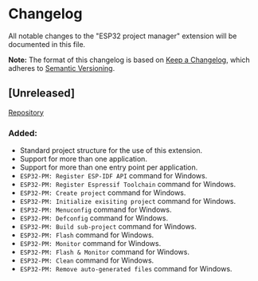 # Changelog

All notable changes to the "ESP32 project manager" extension will be documented in this file.

**Note:** The format of this changelog is based on [Keep a Changelog](https://keepachangelog.com/en/1.0.0/),
which adheres to [Semantic Versioning](https://semver.org/spec/v2.0.0.html).

## [Unreleased]
<!-- ## [0.1.0] - YYYY-MM-DD -->

[Repository](https://github.com/mrverdant13/esp32-pm-vsc-extension)

### Added:

- Standard project structure for the use of this extension.
- Support for more than one application.
- Support for more than one entry point per application.
- `ESP32-PM: Register ESP-IDF API` command for Windows.
- `ESP32-PM: Register Espressif Toolchain` command for Windows.
- `ESP32-PM: Create project` command for Windows.
- `ESP32-PM: Initialize exisiting project` command for Windows.
- `ESP32-PM: Menuconfig` command for Windows.
- `ESP32-PM: Defconfig` command for Windows.
- `ESP32-PM: Build sub-project` command for Windows.
- `ESP32-PM: Flash` command for Windows.
- `ESP32-PM: Monitor` command for Windows.
- `ESP32-PM: Flash & Monitor` command for Windows.
- `ESP32-PM: Clean` command for Windows.
- `ESP32-PM: Remove auto-generated files` command for Windows.